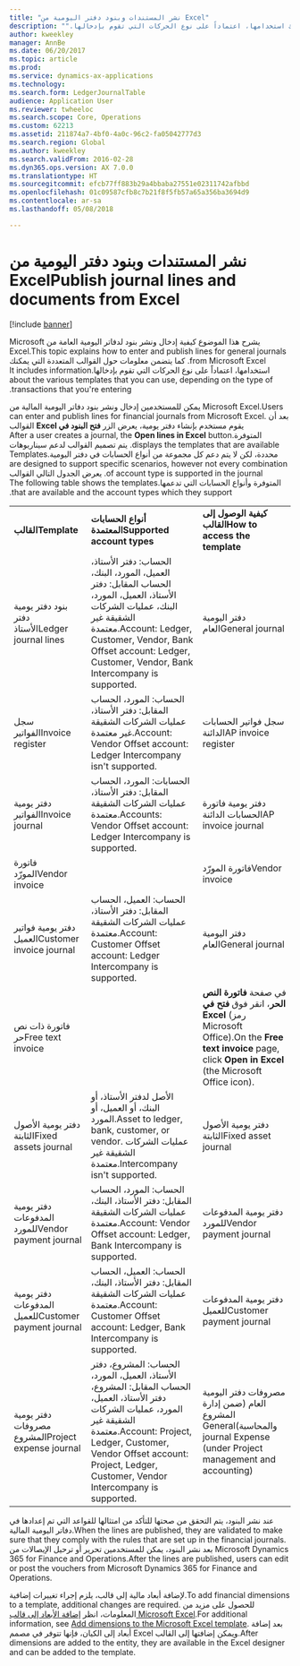 ```yaml
---
title: "نشر المستندات وبنود دفتر اليومية من Excel"
description: "‏‫يشرح هذا الموضوع كيفية إدخال ونشر بنود لدفاتر اليومية العامة من Microsoft Excel. كما يتضمن معلومات حول القوالب المتعددة التي يمكنك استخدامها، اعتماداً على نوع الحركات التي تقوم بإدخالها."
author: kweekley
manager: AnnBe
ms.date: 06/20/2017
ms.topic: article
ms.prod: 
ms.service: dynamics-ax-applications
ms.technology: 
ms.search.form: LedgerJournalTable
audience: Application User
ms.reviewer: twheeloc
ms.search.scope: Core, Operations
ms.custom: 62213
ms.assetid: 211874a7-4bf0-4a0c-96c2-fa05042777d3
ms.search.region: Global
ms.author: kweekley
ms.search.validFrom: 2016-02-28
ms.dyn365.ops.version: AX 7.0.0
ms.translationtype: HT
ms.sourcegitcommit: efcb77ff883b29a4bbaba27551e02311742afbbd
ms.openlocfilehash: 01c09587cfb8c7b21f8f5fb57a65a356ba3694d9
ms.contentlocale: ar-sa
ms.lasthandoff: 05/08/2018

---
```


# <a name="publish-journal-lines-and-documents-from-excel"></a><span data-ttu-id="222b5-104">نشر المستندات وبنود دفتر اليومية من Excel</span><span class="sxs-lookup"><span data-stu-id="222b5-104">Publish journal lines and documents from Excel</span></span>

[!include [banner](../includes/banner.md)]

<span data-ttu-id="222b5-105">‏‫يشرح هذا الموضوع كيفية إدخال ونشر بنود لدفاتر اليومية العامة من Microsoft Excel.</span><span class="sxs-lookup"><span data-stu-id="222b5-105">This topic explains how to enter and publish lines for general journals from Microsoft Excel.</span></span> <span data-ttu-id="222b5-106">كما يتضمن معلومات حول القوالب المتعددة التي يمكنك استخدامها، اعتماداً على نوع الحركات التي تقوم بإدخالها.</span><span class="sxs-lookup"><span data-stu-id="222b5-106">It includes information about the various templates that you can use, depending on the type of transactions that you're entering.</span></span>

<span data-ttu-id="222b5-107">يمكن للمستخدمين إدخال ونشر بنود دفاتر اليومية المالية من Microsoft Excel.</span><span class="sxs-lookup"><span data-stu-id="222b5-107">Users can enter and publish lines for financial journals from Microsoft Excel.</span></span> <span data-ttu-id="222b5-108">بعد أن يقوم مستخدم بإنشاء دفتر يومية، يعرض الزر **‬‏‫فتح البنود في Excel** القوالب المتوفرة.</span><span class="sxs-lookup"><span data-stu-id="222b5-108">After a user creates a journal, the **Open lines in Excel** button displays the templates that are available.</span></span> <span data-ttu-id="222b5-109">يتم تصميم القوالب لدعم سيناريوهات محددة، لكن لا يتم دعم كل مجموعة من أنواع الحسابات في دفتر اليومية.</span><span class="sxs-lookup"><span data-stu-id="222b5-109">Templates are designed to support specific scenarios, however not every combination of account type is supported in the journal.</span></span> <span data-ttu-id="222b5-110">يعرض الجدول التالي القوالب المتوفرة وأنواع الحسابات التي تدعمها.</span><span class="sxs-lookup"><span data-stu-id="222b5-110">The following table shows the templates that are available and the account types which they support.</span></span>

|                          |                                                                                                                         |                                                                                         |
|--------------------------|-------------------------------------------------------------------------------------------------------------------------|-----------------------------------------------------------------------------------------|
| <span data-ttu-id="222b5-111">**القالب**</span><span class="sxs-lookup"><span data-stu-id="222b5-111">**Template**</span></span>             | <span data-ttu-id="222b5-112">**أنواع الحسابات المعتمدة**</span><span class="sxs-lookup"><span data-stu-id="222b5-112">**Supported account types**</span></span>                                                                                             | <span data-ttu-id="222b5-113">**كيفية الوصول إلى القالب**</span><span class="sxs-lookup"><span data-stu-id="222b5-113">**How to access the template**</span></span>                                                          |
| <span data-ttu-id="222b5-114">بنود دفتر يومية دفتر الأستاذ</span><span class="sxs-lookup"><span data-stu-id="222b5-114">Ledger journal lines</span></span>     | <span data-ttu-id="222b5-115">الحساب: دفتر الأستاذ، العميل، المورد، البنك، الحساب المقابل: دفتر الأستاذ، العميل، المورد، البنك، عمليات الشركات الشقيقة غير معتمدة.</span><span class="sxs-lookup"><span data-stu-id="222b5-115">Account: Ledger, Customer, Vendor, Bank Offset account: Ledger, Customer, Vendor, Bank Intercompany is supported.</span></span>       | <span data-ttu-id="222b5-116">دفتر اليومية العام</span><span class="sxs-lookup"><span data-stu-id="222b5-116">General journal</span></span>                                                                         |
| <span data-ttu-id="222b5-117">سجل الفواتير</span><span class="sxs-lookup"><span data-stu-id="222b5-117">Invoice register</span></span>         | <span data-ttu-id="222b5-118">الحساب: المورد، الحساب المقابل: دفتر الأستاذ، عمليات الشركات الشقيقة غير معتمدة.</span><span class="sxs-lookup"><span data-stu-id="222b5-118">Account: Vendor Offset account: Ledger Intercompany isn't supported.</span></span>                                                    | <span data-ttu-id="222b5-119">سجل فواتير الحسابات الدائنة</span><span class="sxs-lookup"><span data-stu-id="222b5-119">AP invoice register</span></span>                                                                     |
| <span data-ttu-id="222b5-120">دفتر يومية الفواتير</span><span class="sxs-lookup"><span data-stu-id="222b5-120">Invoice journal</span></span>          | <span data-ttu-id="222b5-121">الحسابات: المورد، الحساب المقابل: دفتر الأستاذ، عمليات الشركات الشقيقة معتمدة.</span><span class="sxs-lookup"><span data-stu-id="222b5-121">Accounts: Vendor Offset account: Ledger Intercompany is supported.</span></span>                                                      | <span data-ttu-id="222b5-122">دفتر يومية فاتورة الحسابات الدائنة</span><span class="sxs-lookup"><span data-stu-id="222b5-122">AP invoice journal</span></span>                                                                      |
| <span data-ttu-id="222b5-123">فاتورة المورّد</span><span class="sxs-lookup"><span data-stu-id="222b5-123">Vendor invoice</span></span>           |                                                                                                                         | <span data-ttu-id="222b5-124">فاتورة المورّد</span><span class="sxs-lookup"><span data-stu-id="222b5-124">Vendor invoice</span></span>                                                                          |
| <span data-ttu-id="222b5-125">دفتر يومية فواتير العميل</span><span class="sxs-lookup"><span data-stu-id="222b5-125">Customer invoice journal</span></span> | <span data-ttu-id="222b5-126">الحساب: العميل، الحساب المقابل: دفتر الأستاذ، عمليات الشركات الشقيقة معتمدة.</span><span class="sxs-lookup"><span data-stu-id="222b5-126">Account: Customer Offset account: Ledger Intercompany is supported.</span></span>                                                     | <span data-ttu-id="222b5-127">دفتر اليومية العام</span><span class="sxs-lookup"><span data-stu-id="222b5-127">General journal</span></span>                                                                         |
| <span data-ttu-id="222b5-128">فاتورة ذات نص حر</span><span class="sxs-lookup"><span data-stu-id="222b5-128">Free text invoice</span></span>        |                                                                                                                         | <span data-ttu-id="222b5-129">في صفحة **فاتورة النص الحر**، انقر فوق **فتح في Excel** (رمز Microsoft Office).</span><span class="sxs-lookup"><span data-stu-id="222b5-129">On the **Free text invoice** page, click **Open in Excel** (the Microsoft Office icon).</span></span> |
| <span data-ttu-id="222b5-130">دفتر يومية الأصول الثابتة</span><span class="sxs-lookup"><span data-stu-id="222b5-130">Fixed assets journal</span></span>     | <span data-ttu-id="222b5-131">الأصل لدفتر الأستاذ، أو البنك، أو العميل، أو المورد.</span><span class="sxs-lookup"><span data-stu-id="222b5-131">Asset to ledger, bank, customer, or vendor.</span></span> <span data-ttu-id="222b5-132">عمليات الشركات الشقيقة غير معتمدة.</span><span class="sxs-lookup"><span data-stu-id="222b5-132">Intercompany isn't supported.</span></span>                                               | <span data-ttu-id="222b5-133">دفتر يومية الأصول الثابتة</span><span class="sxs-lookup"><span data-stu-id="222b5-133">Fixed asset journal</span></span>                                                                     |
| <span data-ttu-id="222b5-134">دفتر يومية المدفوعات للمورد</span><span class="sxs-lookup"><span data-stu-id="222b5-134">Vendor payment journal</span></span>   | <span data-ttu-id="222b5-135">الحساب: المورد، الحساب المقابل: دفتر الأستاذ، البنك، عمليات الشركات الشقيقة معتمدة.</span><span class="sxs-lookup"><span data-stu-id="222b5-135">Account: Vendor Offset account: Ledger, Bank Intercompany is supported.</span></span>                                                 | <span data-ttu-id="222b5-136">دفتر يومية المدفوعات للمورد</span><span class="sxs-lookup"><span data-stu-id="222b5-136">Vendor payment journal</span></span>                                                                  |
| <span data-ttu-id="222b5-137">دفتر يومية المدفوعات للعميل</span><span class="sxs-lookup"><span data-stu-id="222b5-137">Customer payment journal</span></span> | <span data-ttu-id="222b5-138">الحساب: العميل، الحساب المقابل: دفتر الأستاذ، البنك، عمليات الشركات الشقيقة معتمدة.</span><span class="sxs-lookup"><span data-stu-id="222b5-138">Account: Customer Offset account: Ledger, Bank Intercompany is supported.</span></span>                                               | <span data-ttu-id="222b5-139">دفتر يومية المدفوعات للعميل</span><span class="sxs-lookup"><span data-stu-id="222b5-139">Customer payment journal</span></span>                                                                |
| <span data-ttu-id="222b5-140">دفتر يومية مصروفات المشروع</span><span class="sxs-lookup"><span data-stu-id="222b5-140">Project expense journal</span></span>  | <span data-ttu-id="222b5-141">الحساب: المشروع، دفتر الأستاذ، العميل، المورد، الحساب المقابل: المشروع، دفتر الأستاذ، العميل، المورد، عمليات الشركات الشقيقة غير معتمدة.</span><span class="sxs-lookup"><span data-stu-id="222b5-141">Account: Project, Ledger, Customer, Vendor Offset account: Project, Ledger, Customer, Vendor Intercompany is supported.</span></span> | <span data-ttu-id="222b5-142">مصروفات دفتر اليومية العام‬ (ضمن ‏‫‏‫إدارة المشروع‬ والمحاسبة)</span><span class="sxs-lookup"><span data-stu-id="222b5-142">General journal Expense (under Project management and accounting)</span></span>                       |

<span data-ttu-id="222b5-143">عند نشر البنود، يتم التحقق من صحتها للتأكد من امتثالها للقواعد التي تم إعدادها في دفاتر اليومية المالية.</span><span class="sxs-lookup"><span data-stu-id="222b5-143">When the lines are published, they are validated to make sure that they comply with the rules that are set up in the financial journals.</span></span> <span data-ttu-id="222b5-144">بعد نشر البنود، يمكن للمستخدمين تحرير أو ترحيل الإيصالات من Microsoft Dynamics 365 for Finance and Operations.</span><span class="sxs-lookup"><span data-stu-id="222b5-144">After the lines are published, users can edit or post the vouchers from Microsoft Dynamics 365 for Finance and Operations.</span></span> 

<span data-ttu-id="222b5-145">لإضافة أبعاد مالية إلى قالب، يلزم إجراء تغييرات إضافية.</span><span class="sxs-lookup"><span data-stu-id="222b5-145">To add financial dimensions to a template, additional changes are required.</span></span> <span data-ttu-id="222b5-146">للحصول على مزيد من المعلومات، انظر [إضافة الأبعاد إلى قالب Microsoft Excel](../../dev-itpro/financial/add-dimensions-excel-templates.md).</span><span class="sxs-lookup"><span data-stu-id="222b5-146">For additional information, see [Add dimensions to the Microsoft Excel template](../../dev-itpro/financial/add-dimensions-excel-templates.md).</span></span> <span data-ttu-id="222b5-147">بعد إضافة أبعاد إلى الكيان، فإنها تتوفر في مصمم Excel ويمكن إضافتها إلى القالب.</span><span class="sxs-lookup"><span data-stu-id="222b5-147">After dimensions are added to the entity, they are available in the Excel designer and can be added to the template.</span></span>






